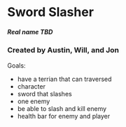 # Sword Slasher
##### Real name TBD
### Created by Austin, Will, and Jon

Goals:

* have a terrian that can traversed
* character
* sword that slashes
* one enemy 
* be able to slash and kill enemy 
* health bar for enemy and player 
